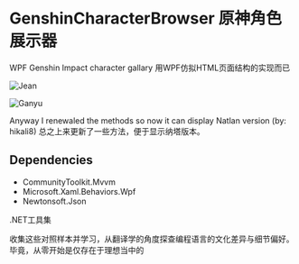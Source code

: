 # GenshinCharacterBrowser 原神角色展示器

 WPF Genshin Impact character gallary
 用WPF仿拟HTML页面结构的实现而已

![Jean](demo/jean.jpg)

![Ganyu](demo/ganyu.jpg)

Anyway I renewaled the methods so now it can display Natlan version (by: hikali8)
总之上来更新了一些方法，便于显示纳塔版本。

## Dependencies

* CommunityToolkit.Mvvm
* Microsoft.Xaml.Behaviors.Wpf
* Newtonsoft.Json

.NET工具集


收集这些对照样本并学习，从翻译学的角度探查编程语言的文化差异与细节偏好。毕竟，从零开始是仅存在于理想当中的
